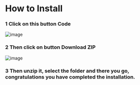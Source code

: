 # How to Install 
### 1 Click on this button Code
![image](https://github.com/user-attachments/assets/b8dfa2e9-5c19-4e63-a717-507681fa68aa)
### 2 Then click on button Download ZIP
![image](https://github.com/user-attachments/assets/e7d7f9f0-6099-4090-9b14-cc7be8662453)
### 3 Then unzip it, select the folder and there you go, congratulations you have completed the installation.
